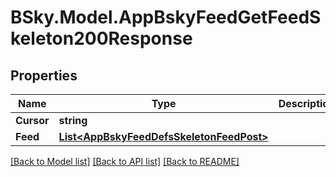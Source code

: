 # BSky.Model.AppBskyFeedGetFeedSkeleton200Response

## Properties

Name | Type | Description | Notes
------------ | ------------- | ------------- | -------------
**Cursor** | **string** |  | [optional] 
**Feed** | [**List&lt;AppBskyFeedDefsSkeletonFeedPost&gt;**](AppBskyFeedDefsSkeletonFeedPost.md) |  | 

[[Back to Model list]](../README.md#documentation-for-models) [[Back to API list]](../README.md#documentation-for-api-endpoints) [[Back to README]](../README.md)

